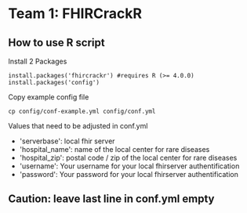 # Team 1: FHIRCrackR

## How to use R script

Install 2 Packages

`install.packages('fhircrackr') #requires R (>= 4.0.0)`
`install.packages('config')`

Copy example config file

`cp config/conf-example.yml config/conf.yml`

Values that need to be adjusted in conf.yml
- 'serverbase':     local fhir server
- 'hospital_name':  name of the local center for rare diseases
- 'hospital_zip':   postal code / zip of the local center for rare diseases
- 'username':       Your username for your local fhirserver authentification
- 'password':       Your password for your local fhirserver authentification

## Caution: leave last line in conf.yml empty

